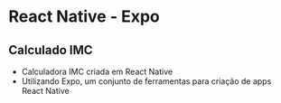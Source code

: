 # React Native - Expo
## Calculado IMC
* Calculadora IMC criada em React Native
* Utilizando Expo, um conjunto de ferramentas para criação de apps React Native